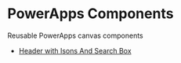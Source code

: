 # PowerApps Components
Reusable PowerApps canvas components
- [Header with Isons And Search Box](../../../Components)
